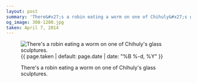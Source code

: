 ```yaml
---
layout: post
summary: 'There&#x27;s a robin eating a worm on one of Chihuly&#x27;s glass sculptures.'
og_image: 308-1280.jpg
taken: April 7, 2014
---
```


<figure class="post">
 <img alt="There's a robin eating a worm on one of Chihuly's glass sculptures." sizes="(min-width: 700px) 50vw, calc(100vw - 2rem)" src="{{ site.assets_url }}/308-640.jpg" srcset="{{ site.assets_url }}/308-1280.jpg 1280w, {{ site.assets_url }}/308-960.jpg 960w, {{ site.assets_url }}/308-640.jpg 640w, {{ site.assets_url }}/308-320.jpg 320w"/>
 <figcaption>
  <time>
   {{ page.taken | default: page.date | date: "%B %-d, %Y" }}
  </time>
  <p>
   There's a robin eating a worm on one of Chihuly's glass sculptures.
  </p>
 </figcaption>
</figure>
